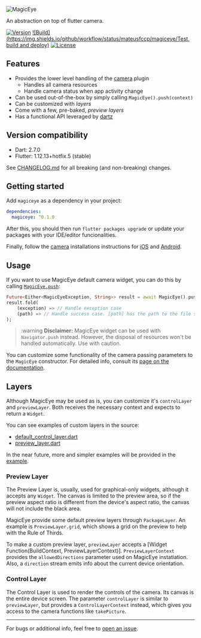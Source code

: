 ![MagicEye](https://raw.githubusercontent.com/mateusfccp/magiceye/master/doc/logo_title.svg)

An abstraction on top of flutter camera.

[![Version](https://img.shields.io/pub/v/magiceye)](https://pub.dev/packages/magiceye)
[![Build](https://img.shields.io/github/workflow/status/mateusfccp/magiceye/Test, build and deploy)](https://github.com/mateusfccp/magiceye/actions?query=workflow%3A%22Test%2C+build+and+deploy%22)
[![License](https://img.shields.io/github/license/mateusfccp/magiceye)](https://www.gnu.org/licenses/gpl-3.0.en.html)

## Features

- Provides the lower level handling of the [camera](https://pub.dev/packages/camera) plugin
  - Handles all camera resources
  - Handle camera status when app activity change
- Can be used out-of-the-box by simply calling `MagicEye().push(context)`
- Can be customized with *layers*
- Come with a few, pre-baked, *preview layers*
- Has a functional API leveraged by [dartz](https://github.com/spebbe/dartz)


## Version compatibility

- Dart: 2.7.0
- Flutter: 1.12.13+hotfix.5 (stable)

See [CHANGELOG.md](https://github.com/mateusfccp/magiceye/blob/master/CHANGELOG.md) for all breaking (and non-breaking) changes.


## Getting started

Add `magiceye` as a dependency in your project:

```yaml
dependencies:
  magiceye: ^0.1.0
```

After this, you should then run `flutter packages upgrade` or update your packages with your IDE/editor funcionalities.

Finally, follow the [camera](https://pub.dev/packages/camera) installations instructions for [iOS](https://github.com/flutter/plugins/tree/master/packages/camera#ios) and [Android](https://github.com/flutter/plugins/tree/master/packages/camera#android).


## Usage

If you want to use MagicEye default camera widget, you can do this by calling [`MagicEye.push`](https://pub.dev/documentation/magiceye/latest/magiceye/MagicEye/push.html):

```dart
Future<Either<MagicEyeException, String>> result = await MagicEye().push(context);
result.fold(
    (exception) => // Handle exception case
    (path) => // Handle success case. [path] has the path to the file saved
);
```

> :warning **Disclaimer:** MagicEye widget can be used with `Navigator.push` instead. However, the disposal of resources won't be handled automatically. Use with caution.

You can customize some functionality of the camera passing parameters to the `MagicEye` constructor. For detailed info, consult its [page on the documentation](https://pub.dev/documentation/magiceye/latest/magiceye/MagicEye-class.html).

## Layers

Although MagicEye may be used as is, you can customize it's `controlLayer` and `previewLayer`. Both receives the
necessary context and expects to return a `Widget`.

You can see examples of custom layers in the source:

- [default_control_layer.dart](https://github.com/mateusfccp/magiceye/blob/master/lib/src/layers/default_camera_control_layer.dart)
- [preview_layer.dart](https://github.com/mateusfccp/magiceye/blob/master/lib/src/layers/preview_layer.dart)

In the near future, more and simpler examples will be provided in the [example](https://github.com/mateusfccp/magiceye/tree/master/example).

### Preview Layer

The Preview Layer is, usually, used for graphical-only widgets, although it accepts any `Widget`. The canvas is
limited to the preview area, so if the preview aspect ratio is different from the device's aspect ratio, the
canvas will not include the black area.

MagicEye provide some default preview layers through `PackageLayer`. An example is `PreviewLayer.grid`, which
shows a grid on the preview to help with the Rule of Thirds.

To make a custom preview layer, `previewLayer`  accepts a [Widget Function(BuildContext, PreviewLayerContext)].
`PreviewLayerContext` provides the `allowedDirections` parameter used on MagicEye instatiation. Also, a
`direction`  stream emits info about the current device orientation.

### Control Layer

The Control Layer is used to render the controls of the camera. Its canvas is the entire device screen.
The parameter `controlLayer` is similar to `previewLayer`, but provides a `ControlLayerContext` instead, which
gives you access to the camera functions like `takePicture`.

<hr/>

For bugs or additional info, feel free to [open an issue](https://github.com/mateusfccp/magiceye/issues/new).
